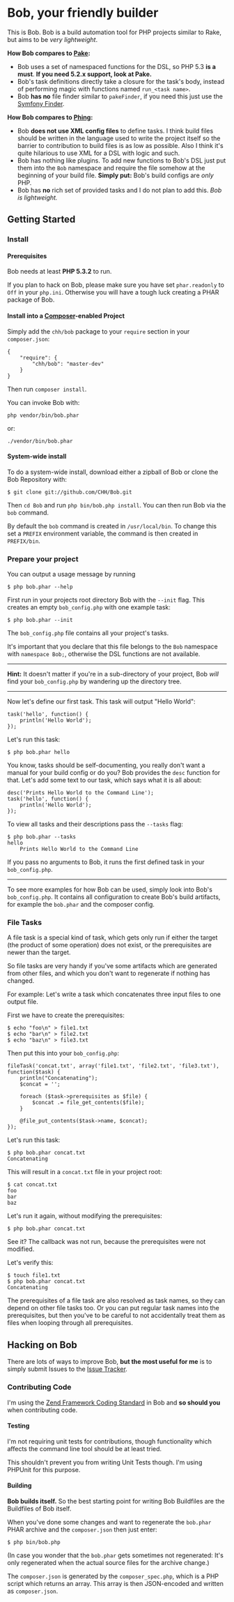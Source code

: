 Bob, your friendly builder
==========================

This is Bob. Bob is a build automation tool for PHP projects similar to Rake, but
aims to be _very lightweight_.

**How Bob compares to [Pake](https://github.com/indeyets/pake):**

 - Bob uses a set of namespaced functions for the DSL, so PHP 5.3 __is a must__. 
   **If you need 5.2.x support, look at Pake.**
 - Bob's task definitions directly take a closure for the task's body,
   instead of performing magic with functions named `run_<task name>`.
 - Bob **has no** file finder similar to `pakeFinder`, if you need this
   just use the [Symfony Finder](https://github.com/symfony/Finder).

**How Bob compares to [Phing](http://www.phing.info/trac/):**

 - Bob **does not use XML config files** to define tasks. I think build
   files should be written in the language used to write the project
   itself so the barrier to contribution to build files is as low as possible. 
   Also I think it's quite hilarious to use XML for a DSL with logic and such.
 - Bob has nothing like plugins. To add new functions to Bob's DSL just
   put them into the `Bob` namespace and require the file somehow at the
   beginning of your build file. **Simply put:** Bob's build configs are _only_ PHP.
 - Bob has **no** rich set of provided tasks and I do not plan to add
   this. _Bob is lightweight._

Getting Started
---------------

### Install

#### Prerequisites

Bob needs at least **PHP 5.3.2** to run. 

If you plan to hack on Bob, please make sure you 
have set `phar.readonly` to `Off` in your `php.ini`. Otherwise you will have a tough luck
creating a PHAR package of Bob.

#### Install into a [Composer](https://github.com/composer/composer)-enabled Project

Simply add the `chh/bob` package to your `require` section in your
`composer.json`:

    {
        "require": {
            "chh/bob": "master-dev"
        }
    }

Then run `composer install`.

You can invoke Bob with:

    php vendor/bin/bob.phar

or:

    ./vendor/bin/bob.phar

#### System-wide install

To do a system-wide install, download either a zipball of Bob or
clone the Bob Repository with:

    $ git clone git://github.com/CHH/Bob.git

Then `cd Bob` and run `php bin/bob.php install`. You can then run Bob
via the `bob` command.

By default the `bob` command is created in `/usr/local/bin`. To change
this set a `PREFIX` environment variable, the command is then created
in `PREFIX/bin`.

### Prepare your project

You can output a usage message by running

	$ php bob.phar --help

First run in your projects root directory Bob with the `--init` flag.
This creates an empty `bob_config.php` with one example task:

    $ php bob.phar --init

The `bob_config.php` file contains all your project's tasks.

It's important that you declare that this file belongs to the 
`Bob` namespace with `namespace Bob;`, otherwise the DSL functions are
not available.

---

**Hint:** It doesn't matter if you're in a sub-directory of your
project, Bob _will_ find your `bob_config.php` by wandering up
the directory tree.

---

Now let's define our first task. This task will output "Hello World":

	task('hello', function() {
		println('Hello World');
	});

Let's run this task:

	$ php bob.phar hello

You know, tasks should be self-documenting, you really don't want a
manual for your build config or do you? Bob provides the
`desc` function for that. Let's add some text to our task, which says
what it is all about:

	desc('Prints Hello World to the Command Line');
	task('hello', function() {
		println('Hello World');
	});

To view all tasks and their descriptions pass the `--tasks` flag:

	$ php bob.phar --tasks
	hello
	    Prints Hello World to the Command Line

If you pass no arguments to Bob, it runs the first defined task in your
`bob_config.php`.

---

To see more examples for how Bob can be used, simply look into Bob's
`bob_config.php`. It contains all configuration to create Bob's build
artifacts, for example the `bob.phar` and the composer config.

### File Tasks

A file task is a special kind of task, which gets only run if either the
target (the product of some operation) does not exist, or the
prerequisites are newer than the target.

So file tasks are very handy if you've some artifacts which are
generated from other files, and which you don't want to regenerate
if nothing has changed.

For example: Let's write a task which concatenates three input files to
one output file.

First we have to create the prerequisites:

    $ echo "foo\n" > file1.txt
    $ echo "bar\n" > file2.txt
    $ echo "baz\n" > file3.txt

Then put this into your `bob_config.php`:

    fileTask('concat.txt', array('file1.txt', 'file2.txt', 'file3.txt'), function($task) {
        println("Concatenating");
        $concat = '';
        
        foreach ($task->prerequisites as $file) {
            $concat .= file_get_contents($file);
        }

        @file_put_contents($task->name, $concat);
    });

Let's run this task:

    $ php bob.phar concat.txt
    Concatenating

This will result in a `concat.txt` file in your project root:

    $ cat concat.txt
    foo
    bar
    baz

Let's run it again, without modifying the prerequisites:

    $ php bob.phar concat.txt

See it? The callback was not run, because the prerequisites were not modified.

Let's verify this:

    $ touch file1.txt
    $ php bob.phar concat.txt
    Concatenating

The prerequisites of a file task are also resolved as task names, so
they can depend on other file tasks too. Or you can put regular task
names into the prerequisites, but then you've to be careful to not
accidentally treat them as files when looping through all prerequisites.

Hacking on Bob
--------------

There are lots of ways to improve Bob, **but the most useful for me** is
to simply submit Issues to the [Issue Tracker][issues].

[issues]: http://github.com/CHH/Bob/issues

### Contributing Code

I'm using the [Zend Framework Coding Standard][zfcs] in Bob and **so should you**
when contributing code.

[zfcs]: http://framework.zend.com/manual/en/coding-standard.html

#### Testing

I'm not requiring unit tests for contributions, though functionality
which affects the command line tool should be at least tried.

This shouldn't prevent you from writing Unit Tests though. I'm using
PHPUnit for this purpose.

#### Building

**Bob builds itself.** So the best starting point for writing Bob Buildfiles
are the Buildfiles of Bob itself.

When you've done some changes and want to regenerate the `bob.phar` PHAR archive
and the `composer.json` then just enter:

    $ php bin/bob.php

(In case you wonder that the `bob.phar` gets sometimes not regenerated: It's
only regenerated when the actual source files for the archive change.)

The `composer.json` is generated by the `composer_spec.php`, which is a
PHP script which returns an array. This array is then JSON-encoded and
written as `composer.json`.
